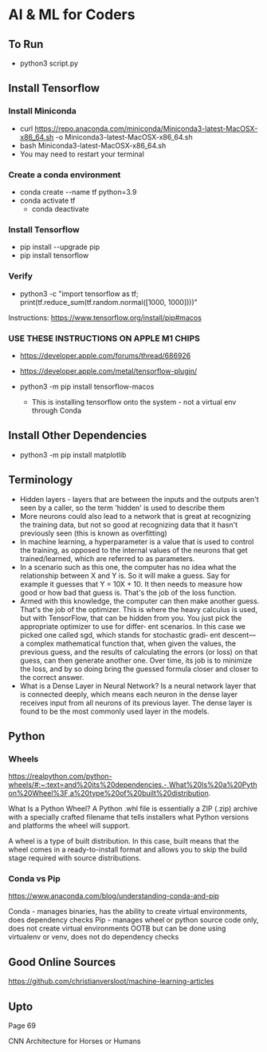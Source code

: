 # AI & ML for Coders

## To Run
* python3 script.py

## Install Tensorflow
### Install Miniconda
* curl https://repo.anaconda.com/miniconda/Miniconda3-latest-MacOSX-x86_64.sh -o Miniconda3-latest-MacOSX-x86_64.sh
* bash Miniconda3-latest-MacOSX-x86_64.sh
* You may need to restart your terminal

### Create a conda environment
* conda create --name tf python=3.9
* conda activate tf
  * conda deactivate

### Install Tensorflow
* pip install --upgrade pip
* pip install tensorflow

### Verify
* python3 -c "import tensorflow as tf; print(tf.reduce_sum(tf.random.normal([1000, 1000])))"

Instructions: https://www.tensorflow.org/install/pip#macos

### USE THESE INSTRUCTIONS ON APPLE M1 CHIPS
* https://developer.apple.com/forums/thread/686926
* https://developer.apple.com/metal/tensorflow-plugin/

* python3 -m pip install tensorflow-macos
  * This is installing tensorflow onto the system - not a virtual env through Conda

## Install Other Dependencies
* python3 -m pip install matplotlib

## Terminology
* Hidden layers - layers that are between the inputs and the outputs aren't seen by a caller, so the term 'hidden' is used to describe them
* More neurons could also lead to a network that is great at recognizing the training data, but not so good at recognizing data that it hasn't previously seen (this is known as overfitting)
* In machine learning, a hyperparameter is a value that is used to control the training, as opposed to the internal values of the neurons that get trained/learned, which are referred to as parameters.
* In a scenario such as this one, the computer has no idea what the relationship between X and Y is. So it will make a guess. Say for example it guesses that Y = 10X + 10. It then needs to measure how good or how bad that guess is. That's the job of the loss function.
* Armed with this knowledge, the computer can then make another guess. That's the job of the optimizer. This is where the heavy calculus is used, but with TensorFlow, that can be hidden from you. You just pick the appropriate optimizer to use for differ‐ ent scenarios. In this case we picked one called sgd, which stands for stochastic gradi‐ ent descent—a complex mathematical function that, when given the values, the previous guess, and the results of calculating the errors (or loss) on that guess, can then generate another one. Over time, its job is to minimize the loss, and by so doing bring the guessed formula closer and closer to the correct answer.
* What is a Dense Layer in Neural Network? Is a neural network layer that is connected deeply, which means each neuron in the dense layer receives input from all neurons of its previous layer. The dense layer is found to be the most commonly used layer in the models.

## Python
### Wheels
https://realpython.com/python-wheels/#:~:text=and%20its%20dependencies.-,What%20Is%20a%20Python%20Wheel%3F,a%20type%20of%20built%20distribution.

What Is a Python Wheel?
A Python .whl file is essentially a ZIP (.zip) archive with a specially crafted filename that tells installers what Python versions and platforms the wheel will support.

A wheel is a type of built distribution. In this case, built means that the wheel comes in a ready-to-install format and allows you to skip the build stage required with source distributions.

### Conda vs Pip
https://www.anaconda.com/blog/understanding-conda-and-pip

Conda - manages binaries, has the ability to create virtual environments, does dependency checks
Pip - manages wheel or python source code only, does not create virtual environments OOTB but can be done using virtualenv or venv, does not do dependency checks

## Good Online Sources
https://github.com/christianversloot/machine-learning-articles

## Upto
Page 69

CNN Architecture for Horses or Humans
